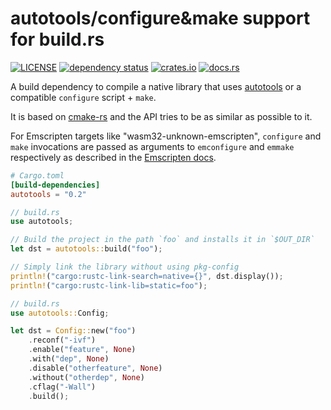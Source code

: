 # autotools/configure&make support for build.rs

[![LICENSE](https://img.shields.io/badge/license-MIT-blue.svg)](LICENSE)
[![dependency status](https://deps.rs/repo/github/lu-zero/autotools-rs/status.svg)](https://deps.rs/repo/github/lu-zero/autotools-rs)
[![crates.io](https://img.shields.io/crates/v/autotools.svg?style=flat)](https://crates.io/crates/autotools)
[![docs.rs](https://docs.rs/autotools/badge.svg)](https://docs.rs/autotools)

A build dependency to compile a native library that uses [autotools][1] or
a compatible `configure` script + `make`.

It is based on [cmake-rs](https://github.com/alexcrichton/cmake-rs) and
the API tries to be as similar as possible to it.

For Emscripten targets like "wasm32-unknown-emscripten", `configure` and
`make` invocations are passed as arguments to `emconfigure` and `emmake`
respectively as described in the [Emscripten docs](https://emscripten.org/docs/compiling/Building-Projects.html#integrating-with-a-build-system).

``` toml
# Cargo.toml
[build-dependencies]
autotools = "0.2"
```

``` rust
// build.rs
use autotools;

// Build the project in the path `foo` and installs it in `$OUT_DIR`
let dst = autotools::build("foo");

// Simply link the library without using pkg-config
println!("cargo:rustc-link-search=native={}", dst.display());
println!("cargo:rustc-link-lib=static=foo");
```

``` rust
// build.rs
use autotools::Config;

let dst = Config::new("foo")
    .reconf("-ivf")
    .enable("feature", None)
    .with("dep", None)
    .disable("otherfeature", None)
    .without("otherdep", None)
    .cflag("-Wall")
    .build();
```

[1]: https://www.gnu.org/software/autoconf/autoconf.html
